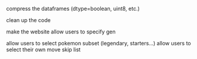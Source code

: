 compress the dataframes (dtype=boolean, uint8, etc.)

clean up the code

make the website
    allow users to specify gen

allow users to select pokemon subset (legendary, starters...)
allow users to select their own move skip list
